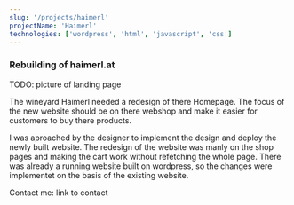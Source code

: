 ```yaml
---
slug: '/projects/haimerl'
projectName: 'Haimerl'
technologies: ['wordpress', 'html', 'javascript', 'css']
---
```


### Rebuilding of haimerl.at

TODO: picture of landing page

The wineyard Haimerl needed a redesign of there Homepage. The focus of the new website should be on there webshop and make it easier for customers to buy there products.

I was aproached by the designer to implement the design and deploy the newly built website. The redesign of the website was manly on the shop pages and making the cart work without refetching the whole page. There was already a running website built on wordpress, so the changes were implementet on the basis of the existing website.

Contact me: link to contact
